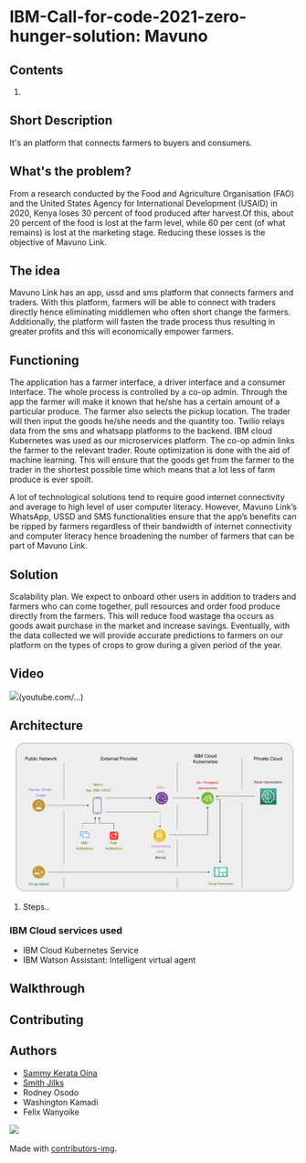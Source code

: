 # IBM-Call-for-code-2021-zero-hunger-solution: Mavuno

## Contents
1. 

## Short Description
It's an platform that connects farmers to buyers and consumers.

## What's the problem?
From a research conducted by the Food and Agriculture Organisation (FAO) and the United States Agency for International Development (USAID) in 2020, Kenya loses 30 percent of food produced after harvest.Of this, about 20 percent of the food is lost at the farm level, while 60 per cent (of what remains) is lost at the marketing stage. Reducing these losses is the objective of Mavuno Link.

## The idea
Mavuno Link has an app, ussd and sms platform that connects farmers and traders. With this platform, farmers will be able to connect with traders directly hence eliminating middlemen who often short change the farmers. Additionally, the platform will fasten the trade process thus resulting in greater profits and this will economically empower farmers.

## Functioning
The application has a farmer interface, a driver interface and a consumer interface. The whole process is controlled by a co-op admin. Through the app the farmer will make it known that he/she has a certain amount of a particular produce. The farmer also selects the pickup location. The trader will then input the goods he/she needs and the quantity too. Twilio relays data from the sms and whatsapp platforms to the backend. IBM cloud Kubernetes was used as our microservices platform. The co-op admin links the farmer to the relevant trader. Route optimization is done with the aid of machine learning. This will ensure that the goods get from the farmer to the trader in the shortest possible time which means that a lot less of farm produce is ever spoilt. 

A lot of technological solutions tend to require good internet connectivity and average to high level of user computer literacy. However, Mavuno Link’s WhatsApp, USSD and SMS functionalities ensure that the app’s benefits can be ripped by farmers regardless of their bandwidth of internet connectivity and computer literacy hence broadening the number of farmers that can be part of Mavuno Link. 

## Solution
Scalability plan. We expect to onboard other users in addition to traders and farmers who can come together, pull resources and order food produce directly from the farmers. This will reduce food wastage tha occurs as goods await purchase in the market and increase savings. Eventually, with the data collected we will provide accurate predictions to farmers on our platform on the types of crops to grow during a given period of the year.

## Video
 ![](./thumbnail.png)(youtube.com/...)
## Architecture 
![](./Architecture/src/architecture.png)
1. Steps..

### IBM Cloud services used
- IBM Cloud Kubernetes Service
- IBM Watson Assistant: Intelligent virtual agent
## Walkthrough

## Contributing

## Authors
- [Sammy Kerata Oina](https://www.linkedin.com/in/sammy-oina-b1774110b/)
- [Smith Jilks](https://www.linkedin.com/in/jilks-smith-56ba74173/)
- Rodney Osodo
- Washington Kamadi
- Felix Wanyoike

<a href="https://github.com/QUALIS-LABS/IBM-Call-for-code-2021-zero-hunger-solution/graphs/contributors">
  <img src="https://contrib.rocks/image?repo=QUALIS-LABS/IBM-Call-for-code-2021-zero-hunger-solution" />
</a>

Made with [contributors-img](https://contrib.rocks).
